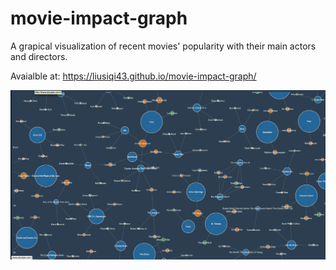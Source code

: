 movie-impact-graph
==================
A grapical visualization of recent movies' popularity with their main actors and directors.

Avaialble at: https://liusiqi43.github.io/movie-impact-graph/

![alt tag](network.png)
